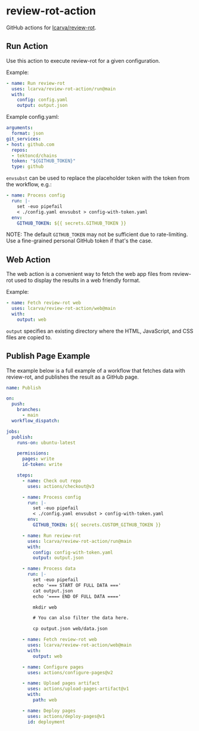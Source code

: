 # review-rot-action

GitHub actions for [lcarva/review-rot](https://github.com/lcarva/review-rot).

## Run Action

Use this action to execute review-rot for a given configuration.

Example:

```yaml
- name: Run review-rot
  uses: lcarva/review-rot-action/run@main
  with:
    config: config.yaml
    output: output.json
```

Example config.yaml:

```yaml
arguments:
  format: json
git_services:
- host: github.com
  repos:
  - tektoncd/chains
  token: "${GITHUB_TOKEN}"
  type: github
```

`envsubst` can be used to replace the placeholder token with the token from the workflow, e.g.:

```yaml
- name: Process config
  run: |-
    set -euo pipefail
    < ./config.yaml envsubst > config-with-token.yaml
  env:
    GITHUB_TOKEN: ${{ secrets.GITHUB_TOKEN }}
```

NOTE: The default `GITHUB_TOKEN` may not be sufficient due to rate-limiting. Use a fine-grained
personal GitHub token if that's the case.

## Web Action

The web action is a convenient way to fetch the web app files from review-rot used to display
the results in a web friendly format.

Example:

```yaml
- name: Fetch review-rot web
  uses: lcarva/review-rot-action/web@main
  with:
    output: web
```

`output` specifies an existing directory where the HTML, JavaScript, and CSS files are copied to.

## Publish Page Example

The example below is a full example of a workflow that fetches data with review-rot, and publishes
the result as a GitHub page.

```yaml
name: Publish

on:
  push:
    branches:
      - main
  workflow_dispatch:

jobs:
  publish:
    runs-on: ubuntu-latest

    permissions:
      pages: write
      id-token: write

    steps:
      - name: Check out repo
        uses: actions/checkout@v3

      - name: Process config
        run: |-
          set -euo pipefail
          < ./config.yaml envsubst > config-with-token.yaml
        env:
          GITHUB_TOKEN: ${{ secrets.CUSTOM_GITHUB_TOKEN }}

      - name: Run review-rot
        uses: lcarva/review-rot-action/run@main
        with:
          config: config-with-token.yaml
          output: output.json

      - name: Process data
        run: |-
          set -euo pipefail
          echo '=== START OF FULL DATA ==='
          cat output.json
          echo '==== END OF FULL DATA ===='

          mkdir web

          # You can also filter the data here.

          cp output.json web/data.json

      - name: Fetch review-rot web
        uses: lcarva/review-rot-action/web@main
        with:
          output: web

      - name: Configure pages
        uses: actions/configure-pages@v2

      - name: Upload pages artifact
        uses: actions/upload-pages-artifact@v1
        with:
          path: web

      - name: Deploy pages
        uses: actions/deploy-pages@v1
        id: deployment
```
